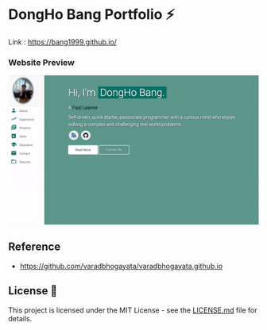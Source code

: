 # DongHo Bang Portfolio ⚡️ 
Link : https://bang1999.github.io/

### Website Preview
<p align="center"> 
  <kbd>
    <a href="https://bang1999.github.io/" target="_blank"><img src="examples/preview.gif">
  </a>
  </kbd>
</p>

## Reference
- https://github.com/varadbhogayata/varadbhogayata.github.io

## License 📄
This project is licensed under the MIT License - see the [LICENSE.md](./LICENSE) file for details.
